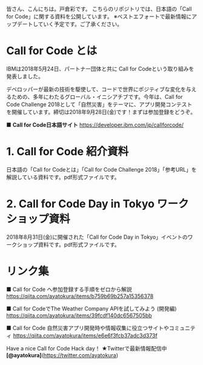 皆さん、こんにちは。戸倉彩です。
こちらのリポジトリでは、日本語の「Call for Code」に関する資料を公開しています。
※ベストエフォートで最新情報にアップデートしていく予定です。ご了承ください。

# Call for Code とは
IBMは2018年5月24日、パートナー団体と共に Call for Codeという取り組みを発表しました。　

デベロッパーが最新の技術を駆使して、コードで世界にポジティブな変化を与えるための、多年にわたるグローバル・イニシアチブです。今年は、Call for Code Challenge 2018として「自然災害」をテーマに、アプリ開発コンテストを開催しています。締切は2018年9月28日(金)です！まずは参加登録をどうぞ。

■ **Call for Code日本語サイト**
https://developer.ibm.com/jp/callforcode/

# **1. Call for Code 紹介資料**
日本語の「Call for Codeとは」「Call for Code Challenge 2018」「参考URL」を解説している資料です。pdf形式ファイルです。

# **2. Call for Code Day in Tokyo ワークショップ資料**
2018年8月31日(金)に開催された「Call for Code Day in Tokyo」イベントのワークショップ資料です。pdf形式ファイルです。

# **リンク集**
■ Call for Code へ参加登録する手順をゼロから解説
https://qiita.com/ayatokura/items/b759b69b257a15356378

■ Call for CodeでThe Weather Company APIを試してみよう (開発編)
https://qiita.com/ayatokura/items/39fcdf140dc6567505bb

■ Call for Code 自然災害アプリ開発時や情報収集に役立つサイトやコミュニティ
https://qiita.com/ayatokura/items/e6e6f3fcb37adc3d373f

Have a nice Call for Code Hack day！
★Twitterで最新情報配信中 **[@ayatokura]**(https://twitter.com/ayatokura)

